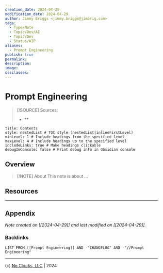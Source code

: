 ```yaml
---
creation_date: 2024-04-29
modification_date: 2024-04-29
author: Jimmy Briggs <jimmy.briggs@jimbrig.com>
tags:
  - Type/Note
  - Topic/Dev/AI
  - Topic/Dev
  - Status/WIP
aliases:
  - Prompt Engineering
publish: true
permalink:
description:
image:
cssclasses:
---
```



# Prompt Engineering

> [!SOURCE] Sources:
> - **

```table-of-contents
title: Contents 
style: nestedList # TOC style (nestedList|inlineFirstLevel)
minLevel: 1 # Include headings from the specified level
maxLevel: 4 # Include headings up to the specified level
includeLinks: true # Make headings clickable
debugInConsole: false # Print debug info in Obsidian console
```

## Overview

> [!NOTE] About
> This note is about ...

## Resources

***

## Appendix

*Note created on [[2024-04-29]] and last modified on [[2024-04-29]].*

### Backlinks

```dataview
LIST FROM [[Prompt Engineering]] AND -"CHANGELOG" AND -"//Prompt Engineering"
```

***

(c) [No Clocks, LLC](https://github.com/noclocks) | 2024